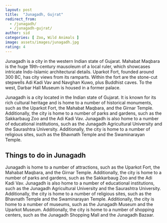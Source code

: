 ```yaml
---
layout: post
title:  "Junagadh, Gujrat"
redirect_from:
  - /junagadh/
  - /junagadh-gujrat/
author: sid
categories: [ Zoo, Wild Animals ]
image: assets/images/junagadh.jpg
rating: 4
---
```

Junagadh is a city in the western Indian state of Gujarat. Mahabat Maqbara is the huge 19th-century mausoleum of a local ruler, which showcases intricate Indo-Islamic architectural details. Uparkot Fort, founded around 300 BC, has city views from its ramparts. Within the fort are the stone-cut stepwells Adi Kadi Vav and Navghan Kuwo, plus Buddhist caves. To the west, Darbar Hall Museum is housed in a former palace.

Junagadh is a city located in the Indian state of Gujarat. It is known for its rich cultural heritage and is home to a number of historical monuments, such as the Uparkot Fort, the Mahabat Maqbara, and the Girnar Temple. Additionally, the city is home to a number of parks and gardens, such as the Sakkarbaug Zoo and the Adi Kadi Vav. Junagadh is also home to a number of educational institutions, such as the Junagadh Agricultural University and the Saurashtra University. Additionally, the city is home to a number of religious sites, such as the Bhavnath Temple and the Swaminarayan Temple.

<h2>Things to do in Junagadh</h2>

Junagadh is home to a number of attractions, such as the Uparkot Fort, the Mahabat Maqbara, and the Girnar Temple. Additionally, the city is home to a number of parks and gardens, such as the Sakkarbaug Zoo and the Adi Kadi Vav. Junagadh is also home to a number of educational institutions, such as the Junagadh Agricultural University and the Saurashtra University. Additionally, the city is home to a number of religious sites, such as the Bhavnath Temple and the Swaminarayan Temple. Additionally, the city is home to a number of museums, such as the Junagadh Museum and the Uparkot Museum. Additionally, the city is home to a number of shopping centers, such as the Junagadh Shopping Mall and the Junagadh Bazaar.


<div class="pa-carousel-widget" style="width:100%; height:480px; display:none;"
  data-link="https://www.tripadvisor.in/Tourism-g303879-Junagadh_Junagadh_District_Gujarat-Vacations.html"
  data-title="Junagadh, Gujrat"
  data-description="Monuments captured during Junagadh visit"
  data-delay="3">
  <object data="https://lh3.googleusercontent.com/EB3ERxwf5sHuYFOSPUDsHkirzGF9DvKaISKyIhIXTxzG0W8AtvfAt-vkSbUlTlVxI9PuFHc6PJ_CC0sF8DtlEJ31R1L79Sf7wjvFB-QPFa73D85QNRKkZDSOcyrxOYXm6ctFgFnLLM8=w1280-h720"></object>
  <object data="https://lh3.googleusercontent.com/AxAfH-f_IwDS39MNyO0bfYrAxgl8TTAvJ7GCcWe8xden5TB3Q3abL0VNAVHPWFv0Mk-jiLuMAMzdN3oC_ze2D69H3-59ifU7HQuCcEKFYRay34OvgoqSh3mZGo6HvQAxC_7eeEWdiuY=w1280-h720"></object>
  <object data="https://lh3.googleusercontent.com/7ff4j8u2f2vfwoohMhQ2uINEOQDUXG4nlwqArzwDc15lo9u_5cOY3EX7WPe4PU5vuq2Fq93wrONsU3OkpGYHTULOccJuXO8_g-80nK5yA7EtF5mSHhXzTAB2g_GAF8BIP7a0xoS3KkM=w1280-h720"></object>
  <object data="https://lh3.googleusercontent.com/l_NqbGurXn_S-Ap7bE-vF4udx89x5rq3ztL3HIqnMTPY_gdDKnCMVb2ILbWQas_rmUo5JBO5SviSbN_PxyEwdgBychyJgalsUQL65WixLi75VIuLycqu4yqzHM5bEUI17b0tcg5rSEw=w1280-h720"></object>
  <object data="https://lh3.googleusercontent.com/0XTWBjdpQNwNB9MYc7p7kKzKwl5Vr0y1hh0jAK1wYPQlSTBtDJwSM7qUtTCovapOpkfItMcjhe8YxlVfjA8KV_abPog_6vGv3rHPfYgy8nMuGShE9uwQF2cmHWJXX6qIegwBIIeCWpA=w1280-h720"></object>
  <object data="https://lh3.googleusercontent.com/PCMhZIocsCBH9geJmxz9-IjfVgI4u3M98JArkY3-7hUGaVFiXjIG3n4GbQPYqMAOT3jaS8-2iSIWe6_tlpZvg-VEL071uhTjhIDPeT3kber4M9Zm9BtOCOfOLKPvGqx7Xq_EGSmTUfA=w1280-h720"></object>
  <object data="https://lh3.googleusercontent.com/CfrJnRYVSRedJ6w4NsuYWJzq1Sq-6sF6RChqwtbAlbwpSRHEuCQIGNVdylu_DIxxwraxuYmRqdL3AxcASNu06UqrE7as0OMl3vyl0DXhLSUjiYyVhIYPxBYTenemXgJQbiHhRBEd9co=w1280-h720"></object>
  <object data="https://lh3.googleusercontent.com/uVext9_J30Cti9zTdDYu1NQ6BlMTmGROmohJ5EzbDt8siuCWYysLswlEx42wS9qClz7r_xwGMaUM_W4E4_86qK7AUyh4c2FwtF6C4tGeQs4H6rKPWDeQZTY-xZKZx2kVvyzGVE-HaD0=w1280-h720"></object>
  <object data="https://lh3.googleusercontent.com/BH8G0M0Jt7uvMM10A4AOmrtMo6_n_9qj3Cb9Api_wDjjFxcjQL3s8xveBXFfO6PnsF_dXZXgwckW4zLphAiXzMe6jJm22WQFohgS7djB6ReHRqAWPc-FqTQd26Uh2rEvPfexVCKR2xg=w1280-h720"></object>
  <object data="https://lh3.googleusercontent.com/7DmwToamUXK-8IU1VrcodWlGTqMLDrO2WgyyLHoU8lr2D5GGaSdBMzGRNJso7iTuwdeOUmCZ6ifQ7YrNNsRhGj4cNv_Z6ps33pI_WsJYC2dzwD41rabzFp4rtJBnWPgPI65-GE_oi3M=w1280-h720"></object>
  <object data="https://lh3.googleusercontent.com/Vna6UMv5GppZmsZAxvHFNiHJuATVxTxfceFMSYkdCARLBNLpGAZCXqoW5_IIGblAyldR47dlPO8UzxCOv-IMBDXMxdGaBjOlhrpsltJaON399rS3V-veTeda92rIsC4ZO084kaADess=w1280-h720"></object>
  <object data="https://lh3.googleusercontent.com/V2hmcu7tVii6qxb4xlfNjByNylwHINqbdAIU20yiMiRFdVCSgkTqTLVuD_Ns8WnnkZn2jpleoOlRCLWEohJCrj1P21FD1yQkbBW_WA15F4aepPacXGxsrJXInupsWZftkduq2oVL_vU=w1280-h720"></object>
  <object data="https://lh3.googleusercontent.com/76_8Sq50EQR1wXKq82BVihqx7HcUO6srvZcAA6hQO7Mmge85U5cJB1DxfzH7wGoeI85c5v_elXSoZw1_b8vtrNKF7rHF3eLkBJrLyVDopasv0BVQZT1XlOR1dx9U0R6DEk2hFOIOY30=w1280-h720"></object>
  <object data="https://lh3.googleusercontent.com/JueBGwRTVmqzGQf-Sq-pDH5tvFjFDa9VbgD-LhWJ5iSm3ZDqQY0W5dbS_0z1JkyIOs2lYSCEck4ih-n33itY10y5GremvlggXsyNFA0L2ETRY3oAri8774fRZXBgdLlt0g_PdOJQGPI=w1280-h720"></object>
  <object data="https://lh3.googleusercontent.com/7ABjE_-NgbCSpt12BCX4_ePYzn1mD4yRVo6mHiifKo02NL7nooA-KO8qykRKzH7aehI3rW215hEeTMzVT0fHmrz2qRmKfLv6vmPJ4GmIOkvS5qGCgrmqIyAMWYalQKZmmO1WksJ2jN8=w1280-h720"></object>
  <object data="https://lh3.googleusercontent.com/-CvC9E-fsY8nPTFCU9k90G4XscFnKcmz3u-d7ba-zdS19CxwQAMcy8zmGIKMITZFSHGfjWO0NqTaRtHlANngpbOWIPfrUEjM42lGRTr3SSgIS5sJOYdyayHMKlwLyOxLESgWd-x6Jm0=w1280-h720"></object>
  <object data="https://lh3.googleusercontent.com/ksOJs2ifUfbIL6bfWMUT-ZkUCRrr9lMhjUTMu79AAxculOPUQhvOBFhzSZwKci26A6V20BxABh1BvWUwUFkB22V_DVVbbO82Z02doBIbMYcRF520esgEbdexA6AHPgA82HdPbN9zPp8=w1280-h720"></object>
  <object data="https://lh3.googleusercontent.com/vwY4mIpf9sfMv2-JRGHQLkE9mW8WeuozhBq9Ge0Br3F6JxBsQHrkLcEPOpsTylMXQWVFpDXPTyEBFvhikQVjUPOKgdzXvW7qwFwiRQ2Pl9e4Hq02vL5OJpviO43bGrXNaFwJYlCnPws=w1280-h720"></object>
  <object data="https://lh3.googleusercontent.com/yGHHtTKRhAGP2iWsMDj_zQIshvCv5pHOxSIZkltBhUzYZWXBwoiRWdlYTbJB2hFnOdteffKJcHe7I5sJPhrEBwNYY9L6IN_nVuKGmErB0CXApYgERHdxlQFJ6MK1ZG-nNV8X1rlNzpE=w1280-h720"></object>
  <object data="https://lh3.googleusercontent.com/SODv9aCUdnVyO6vkjXkWXy7RUjU1g3yTn7IxhprGAIkkMj1sCVhgXWzBSw4sfW_1fToou2lK6HkOHOISqHucTECWbYli-PnmwTZ5vpshaQFO9hBWrzWNIQutdjknIsOd9HloHlfKXVc=w1280-h720"></object>
  <object data="https://lh3.googleusercontent.com/WlzG9LF8sfLLxjFIzXQ1JQbuKxaWggqGaS3Kaichwll88aQOxRO30-oHfdh9wO1uesXlhn-fFQY8ntfgQvl7w81SCco87xekSByMfWGV35YbIf-RyN4KqN8XV9v75VG35U1tUFs_J9s=w1280-h720"></object>
  <object data="https://lh3.googleusercontent.com/sj0Kp7JASBTSImkJwTtePTvpTejo6qrIlwk-AVc43Dd5i_hXlX6RFkdc8_MlUYc9atrJsO2fsYTVn68G74v6tTcACPvJvFyIr26x-BBffMJmUVBylJRHMkvZRplRLIi9HsAQff7E_cQ=w1280-h720"></object>
  <object data="https://lh3.googleusercontent.com/pLV4dqs-n2VJtm8QEhQSC_r9SHynta4ltTFmqNNH5h7UF3l9TKO8MUM1Tvj76GZ_YL3X2JYTTl6obQCEa9S6BmWhbSjB4ssqcrdl7jXVnEhWW9ODnbVDf9cnJAS6jlrSa2_I4GCruYQ=w1280-h720"></object>
  <object data="https://lh3.googleusercontent.com/hYkyhB15stTayHvuHewHBcQamOKTU_TmutYQa8CXoufMRD4u5plEoJa41oZRGON8w_8_9BhEomjYFE56g65V50X5wL5ZT9bxm_kLnqFfihZFFkhqxI_VHgF6ouyuoS9h_nAhfhqsy0c=w1280-h720"></object>
  <object data="https://lh3.googleusercontent.com/z9nbRYUzuMYc0xo2tQTlIULTZNtorZrS0lp2TTQvPp2tKqwWMNlgmh_4fmeGQdR4dk1GJrocgtpjGQru6RZ4H5Vi_4tXjcLGbsHLjKWZy2SOY910LdrQZBVdLBUkUbFKqIMsBElii40=w1280-h720"></object>
  <object data="https://lh3.googleusercontent.com/A9I9GM6HDIr_mj6HRgQVa-_2g6ApBp7SuyWaZ9Gb1A3IiQ8vnSPrclilbUCOQ4wrVW12QBrElYYh2yx4Qxz3Y-scVfA2mEzAjzPJAAf-pny0Jbfjkv-3WcglBX0q6WQsMBeOa_5uywQ=w1280-h720"></object>
  <object data="https://lh3.googleusercontent.com/q4aH5vv4R5LvcdfiACtgFZcWhfFsknfbnlUSuWt7CN_piZUXgYZQfO7rFJYy3qTnHTHFj13Oz9oQ5NpxKCHZ_YNfhZjnhvvPVTAoglvOvuVpLlyt4fPnylYOlIPyfKKRoYwIyLHF2xI=w1280-h720"></object>
  <object data="https://lh3.googleusercontent.com/mKoTAU85_JxiyqpKGK4eDTLscw40G_11_xLKzea4K4HmPpuQGMp1il6W9PoJGAWPaq9DTmm-BIl0stLuHBBvemc-VZi8h2_3Q8TvEPzf6IH54CApArFw95QUf7_Jzec3EH_BQWUIN3Q=w1280-h720"></object>
  <object data="https://lh3.googleusercontent.com/Wm_H_OKdnYqlstASdiv3F0f3b3LK4SJ-mez8m7eB4Vr_CBEqFMFhmCmcrhdSFzBOCu0Up7gtAwQMdXoH2LdSSFJy8XV8BADPoMfYkFCTtVAZ_NuXzCooK21Mw-bVIs_9yZNBbh6kxPM=w1280-h720"></object>
  <object data="https://lh3.googleusercontent.com/lcCXdqjFS4N9pTuyhQ-evAFHxODW7eg9Eoos_FzfFiNk6VdIS-yARBJNo0ms4H5W4Vdj5qnqiSXN-WQYUwE2ypmgKgAeA6zNe3Sij3WDPZp3N36xQ_4sKGGdT4tVEgMnC6OEOmru1FU=w1280-h720"></object>
  <object data="https://lh3.googleusercontent.com/JLSLcfSBDn-PVH-_eCrydoOWRTDWH_QtYyA5pqGgYZEG5xdton_kQZusY8d7ahjRciS8-vuqRJt535xok9rxHWwRIS4zrYM9GQ-fNFROp4L6tS4h22sr6-W7ioFRomP6DEOThBn4y9c=w1280-h720"></object>
  <object data="https://lh3.googleusercontent.com/kyQJEhM_veS17GoSAn-n-M_hpJJpWLYb6L0mYmsjMAFbmM6X9C2kyq8O0eLkvtrmsz2PrJO7AF6RcXlDSFbkKiSavXTLTCNMR1T-HOs9LhR7T5tPjOU5Iw8_9B-zyq7w7SCfP-3tw1I=w1280-h720"></object>
  <object data="https://lh3.googleusercontent.com/qVO6mJcT0KxW7SrujOYpKs1YeUlkkJKA09F9PRbei-V6Ya7-ptaPpRWAlFO1FpLcYfJeYVW3acZtRCJLU70D5hrmMp54mRQHx10qwDIvKSP4NwSoYRHwruf0f6uHO8c2V7sHtdinajM=w1280-h720"></object>
  <object data="https://lh3.googleusercontent.com/LteZQBbUBYtddPAc7o5DXPcirzfv94P_uef5DH_rTbRNGQVRPXQGolscAlQL8aquGuXxBLg5ui_moLYNPBH-dkir5STtM1e82Dq-hne5T5hZKRnnhSp5qYO5mKvl8hMwA65sFyMS0PE=w1280-h720"></object>
  <object data="https://lh3.googleusercontent.com/N5mrTd0_Z5Qj6P6S3N9b0Decqa2gJOn6eCNCXP-ssQ0AfAZ4t5P5OswwgFmVVbGrbmvOZgP_xXBwrjSvTDVQnCfYTA8j9h5W4CKrEQzzcqDU3MllZXsGj5pkHU6I_yHeFNi-LKoKcRs=w1280-h720"></object>
  <object data="https://lh3.googleusercontent.com/M0ph5Na9Cnl8cisiNdN3-Cwxv9LjSHB2_T-arSepUpDERhwLoni6hoDfI6VozUfGgHYBWJPxE_efaPF1PWa0p1-qaSCt32rMMBZf0oG6x17_0XB9EY8VdcvjUk1RIRiVN_b_hpJ5bQM=w1280-h720"></object>
  <object data="https://lh3.googleusercontent.com/HN9GZkAOtloySX5TcazBc71hxjOZpYoYtsNCpidtO310jmn7DDMU2Dk84h0WClt7lIbHQn7XovJAeaPdh5KzlJEbl4OZ0pR2HB3vSVCyI3jwrgV9Ve4mzXueDlTBhz-wVr_uyNrJoPo=w1280-h720"></object>
  <object data="https://lh3.googleusercontent.com/VN7lcJQsbNv9AGtskadzqqIrMNb4jwsbKHwjp8SSMwraQ4zl-gWxFdvSzeGXmWidCAtPFFVj6ehN1uKkUt00HL_qzLh3dL7RNIg986Ej-ouO6_nvjt-5WhQsOyRf_l8g-0XsXGx3rN4=w1280-h720"></object>
  <object data="https://lh3.googleusercontent.com/mMZzi9ekw6_3BMdHvVubaBp-HsB0nuq7MsdZGp9w7rkmHbL3785td_DYjC3UbSnoQQ0m_QvXyNbktdj6_5KBosEe3V6G9SPpnlw7-Cw9DZAbZfs1YNCEXgBZbfmndaR5DPFw2R9mDCY=w1280-h720"></object>
  <object data="https://lh3.googleusercontent.com/kGOljeziI4nMVbxXL8iTaX4QUfN9AJfcU8obNgwtm1KABURXmuicvnzGzZr6dLBCPD02SDgVeA0Qrw9G8Gc3DcA6g03x2wgQuBBKCpZhqkuv8oLr2DEU-6GGk-zJrkQl5p9To8TUrG4=w1280-h720"></object>
  <object data="https://lh3.googleusercontent.com/h9uyCWKa88eR2Li7HjmloAh6H-3ULwFSLNe3h21jYfgIHp0FqGframOL31onx7nZ6KLEyEQ_M3zSrO0GQHCCrhlJmR_WeXiKySjbsl5lTP92RmqtgSWPDnpcRwAMv6nJIdWbHiFE_fU=w1280-h720"></object>
  <object data="https://lh3.googleusercontent.com/FptR4AUS45IUhzpVB4EMc95hlBCa5fptHq4sWYHdzV4X0HLtit5JXon9oQ5PNN1wsCBZNio6RF-Ja2waqwVp8K6k80NBwFWBl4qwnKs9zrUGn-jjnWQ4zLNzWDbdN0qbjFwaO5dswrA=w1280-h720"></object>
  <object data="https://lh3.googleusercontent.com/PWmdvPUCGt9-MX8BJMGOq-aBZQHk2jPP4mv06ANYkZdRtWEbDCUUdmB7aE1d07Rh-hI2FpD_aBxqVqWmWDjh-AnFbmoJIrOUM1aL11vJKBDti5IKaE7_odWJiBKlR2TtXDMjFpqg8N8=w1280-h720"></object>
</div>
